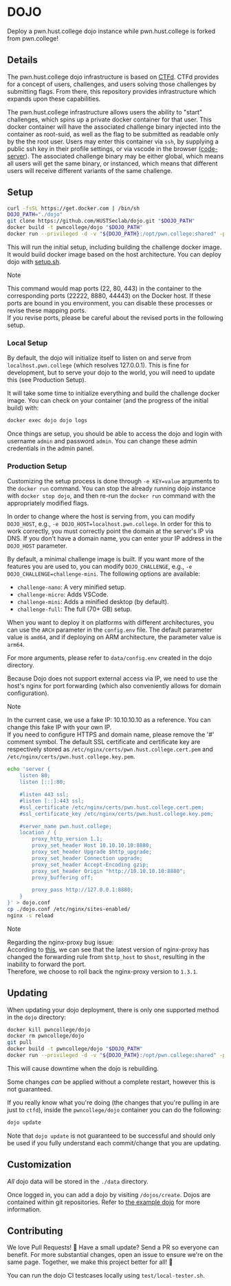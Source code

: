 # DOJO

Deploy a pwn.hust.college dojo instance while pwn.hust.college is forked from pwn.college!

## Details

The pwn.hust.college dojo infrastructure is based on [CTFd](https://github.com/CTFd/CTFd).
CTFd provides for a concept of users, challenges, and users solving those challenges by submitting flags.
From there, this repository provides infrastructure which expands upon these capabilities.

The pwn.hust.college infrastructure allows users the ability to "start" challenges, which spins up a private docker container for that user.
This docker container will have the associated challenge binary injected into the container as root-suid, as well as the flag to be submitted as readable only by the the root user.
Users may enter this container via `ssh`, by supplying a public ssh key in their profile settings, or via vscode in the browser ([code-server](https://github.com/cdr/code-server)).
The associated challenge binary may be either global, which means all users will get the same binary, or instanced, which means that different users will receive different variants of the same challenge.

## Setup

```sh
curl -fsSL https://get.docker.com | /bin/sh
DOJO_PATH="./dojo"
git clone https://github.com/HUSTSeclab/dojo.git "$DOJO_PATH"
docker build -t pwncollege/dojo "$DOJO_PATH"
docker run --privileged -d -v "${DOJO_PATH}:/opt/pwn.college:shared" -p 22222:22 -p 8880:80 -p 44443:443 --name dojo pwncollege/dojo
```

This will run the initial setup, including building the challenge docker image. It would build docker image based on the host architecture.
You can deploy dojo with [setup.sh](https://github.com/HUSTSeclab/dojo/blob/hustsec_dev/setup.sh).


> [!NOTE]
> This command would map ports (22, 80, 443) in the container to the corresponding ports (22222, 8880, 44443) on the Docker host.
> If these ports are bound in you environment, you can disable these processes or revise these mapping ports.  
> If you revise ports, please be careful about the revised ports in the following setup.  

### Local Setup

By default, the dojo will initialize itself to listen on and serve from `localhost.pwn.college` (which resolves 127.0.0.1).
This is fine for development, but to serve your dojo to the world, you will need to update this (see Production Setup).

It will take some time to initialize everything and build the challenge docker image.
You can check on your container (and the progress of the initial build) with:

```sh
docker exec dojo dojo logs
```

Once things are setup, you should be able to access the dojo and login with username `admin` and password `admin`.
You can change these admin credentials in the admin panel.

### Production Setup

Customizing the setup process is done through `-e KEY=value` arguments to the `docker run` command.
You can stop the already running dojo instance with `docker stop dojo`, and then re-run the `docker run` command with the appropriately modified flags.

In order to change where the host is serving from, you can modify `DOJO_HOST`, e.g., `-e DOJO_HOST=localhost.pwn.college`.
In order for this to work correctly, you must correctly point the domain at the server's IP via DNS.
If you don't have a domain name, you can enter your IP address in the `DOJO_HOST` parameter.

By default, a minimal challenge image is built.
If you want more of the features you are used to, you can modify `DOJO_CHALLENGE`, e.g., `-e DOJO_CHALLENGE=challenge-mini`.
The following options are available:
- `challenge-nano`: A very minified setup.
- `challenge-micro`: Adds VSCode.
- `challenge-mini`: Adds a minified desktop (by default).
- `challenge-full`: The full (70+ GB) setup.

When you want to deploy it on platforms with different architectures, you can use the `ARCH` parameter in 
the `config.env` file. The default parameter value is `amd64`, and if deploying on ARM architecture, the parameter value is `arm64`.


For more arguments, please refer to `data/config.env` created in the dojo directory.

Because Dojo does not support external access via IP, we need to use the host's nginx for port forwarding (which also conveniently allows for domain configuration).

> [!NOTE]
> In the current case, we use a fake IP: 10.10.10.10 as a reference. You can change this fake IP with your own IP.  
> If you need to configure HTTPS and domain name, please remove the '#' comment symbol. The default SSL certificate and certificate key are respectively stored as `/etc/nginx/certs/pwn.hust.college.cert.pem` and `/etc/nginx/certs/pwn.hust.college.key.pem`.

```sh
echo 'server {
    listen 80;
    listen [::]:80;

    #listen 443 ssl;
    #listen [::]:443 ssl;
    #ssl_certificate /etc/nginx/certs/pwn.hust.college.cert.pem;
    #ssl_certificate_key /etc/nginx/certs/pwn.hust.college.key.pem;

    #server_name pwn.hust.college;
    location / {
        proxy_http_version 1.1;
        proxy_set_header Host 10.10.10.10:8880;
        proxy_set_header Upgrade $http_upgrade;
        proxy_set_header Connection upgrade;
        proxy_set_header Accept-Encoding gzip;
        proxy_set_header Origin "http://10.10.10.10:8880";
        proxy_buffering off;

        proxy_pass http://127.0.0.1:8880;
    }
}' > dojo.conf
cp ./dojo.conf /etc/nginx/sites-enabled/
nginx -s reload
```

> [!NOTE]
> Regarding the nginx-proxy bug issue:  
> According to [this](https://github.com/nginx-proxy/nginx-proxy/discussions/2271#discussioncomment-8156338), 
> we can see that the latest version of nginx-proxy has changed the forwarding rule from `$http_host` to `$host`, 
> resulting in the inability to forward the port.  
> Therefore, we choose to roll back the nginx-proxy version to `1.3.1`.

## Updating

When updating your dojo deployment, there is only one supported method in the `dojo` directory:

```sh
docker kill pwncollege/dojo
docker rm pwncollege/dojo
git pull
docker build -t pwncollege/dojo "$DOJO_PATH"
docker run --privileged -d -v "${DOJO_PATH}:/opt/pwn.college:shared" -p 22:22 -p 80:80 -p 443:443 --name dojo pwncollege/dojo
```

This will cause downtime when the dojo is rebuilding.

Some changes _can_ be applied without a complete restart, however this is not guaranteed.

If you really know what you're doing (the changes that you're pulling in are just to `ctfd`), inside the `pwncollege/dojo` container you can do the following:

```sh
dojo update
```

Note that `dojo update` is not guaranteed to be successful and should only be used if you fully understand each commit/change that you are updating.

## Customization

_All_ dojo data will be stored in the `./data` directory.

Once logged in, you can add a dojo by visiting `/dojos/create`. Dojos are contained within git repositories. 
Refer to [the example dojo](https://github.com/pwncollege/example-dojo) for more information.

## Contributing

We love Pull Requests! 🌟
Have a small update?
Send a PR so everyone can benefit.
For more substantial changes, open an issue to ensure we're on the same page.
Together, we make this project better for all! 🚀

You can run the dojo CI testcases locally using `test/local-tester.sh`.
